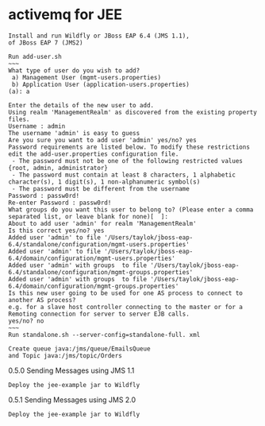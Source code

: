 # activemq for JEE

    Install and run Wildfly or JBoss EAP 6.4 (JMS 1.1),
    of JBoss EAP 7 (JMS2)    

    Run add-user.sh
    ~~~
    What type of user do you wish to add?
     a) Management User (mgmt-users.properties)
     b) Application User (application-users.properties)
    (a): a
    
    Enter the details of the new user to add.
    Using realm 'ManagementRealm' as discovered from the existing property files.
    Username : admin
    The username 'admin' is easy to guess
    Are you sure you want to add user 'admin' yes/no? yes
    Password requirements are listed below. To modify these restrictions edit the add-user.properties configuration file.
     - The password must not be one of the following restricted values {root, admin, administrator}
     - The password must contain at least 8 characters, 1 alphabetic character(s), 1 digit(s), 1 non-alphanumeric symbol(s)
     - The password must be different from the username
    Password : passw0rd!
    Re-enter Password : passw0rd!
    What groups do you want this user to belong to? (Please enter a comma separated list, or leave blank for none)[  ]:
    About to add user 'admin' for realm 'ManagementRealm'
    Is this correct yes/no? yes
    Added user 'admin' to file '/Users/taylok/jboss-eap-6.4/standalone/configuration/mgmt-users.properties'
    Added user 'admin' to file '/Users/taylok/jboss-eap-6.4/domain/configuration/mgmt-users.properties'
    Added user 'admin' with groups  to file '/Users/taylok/jboss-eap-6.4/standalone/configuration/mgmt-groups.properties'
    Added user 'admin' with groups  to file '/Users/taylok/jboss-eap-6.4/domain/configuration/mgmt-groups.properties'
    Is this new user going to be used for one AS process to connect to another AS process?
    e.g. for a slave host controller connecting to the master or for a Remoting connection for server to server EJB calls.
    yes/no? no
    ~~~
    Run standalone.sh --server-config=standalone-full. xml
    
    Create queue java:/jms/queue/EmailsQueue
    and Topic java:/jms/topic/Orders
    
0.5.0 Sending Messages using JMS 1.1

    Deploy the jee-example jar to Wildfly

0.5.1 Sending Messages using JMS 2.0

    Deploy the jee-example jar to Wildfly
